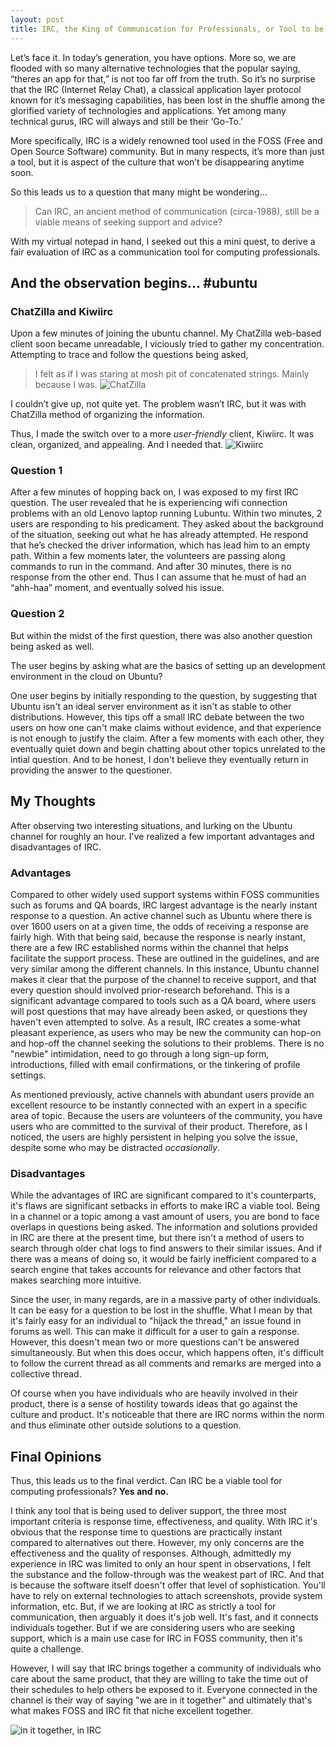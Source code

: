 ```yaml
---
layout: post
title: IRC, the King of Communication for Professionals, or Tool to be Forgotten?
---
```


Let’s face it. In today’s generation, you have options. More so, we are flooded with so many alternative technologies that the popular saying, “theres an app for that,” is not too far off from the truth. So it’s no surprise that the IRC (Internet Relay Chat), a classical application layer protocol known for it’s messaging capabilities, has been lost in the shuffle among the glorified variety of technologies and applications. Yet among many technical gurus, IRC will always and still be their ‘Go-To.’

More specifically, IRC is a widely renowned tool used in the FOSS (Free and Open Source Software) community. But in many respects, it’s more than just a tool, but it is aspect of the culture that won’t be disappearing anytime soon. 

So this leads us to a question that many might be wondering…

> Can IRC, an ancient method of communication (circa-1988), still be a viable means of seeking support and advice?

With my virtual notepad in hand, I seeked out this a mini quest, to derive a fair evaluation of IRC as a communication tool for computing professionals.

## And the observation begins... #ubuntu
### ChatZilla and Kiwiirc
Upon a few minutes of joining the ubuntu channel. My ChatZilla web-based client soon became unreadable, I viciously tried to gather my concentration. Attempting to trace and follow the questions being asked,

>  I felt as if I was staring at mosh pit of concatenated strings. Mainly because I was.
![ChatZilla](/images/chatzilla.png)

I couldn’t give up, not quite yet. The problem wasn’t IRC, but it was with ChatZilla method of organizing the information. 

Thus, I made the switch over to a more *user-friendly* client, Kiwiirc. It was clean, organized, and appealing. And I needed that.
![Kiwiirc](/images/kiwi.png)

### Question 1
After a few minutes of hopping back on, I was exposed to my first IRC question. The user revealed that he is experiencing wifi connection problems with an old Lenovo laptop running Lubuntu. Within two minutes, 2 users are responding to his predicament. They asked about the background of the situation, seeking out what he has already attempted. He respond that he’s checked the driver information, which has lead him to an empty path. Within a few moments later, the volunteers are passing along commands to run in the command. And after 30 minutes, there is no response from the other end. Thus I can assume that he must of had an “ahh-haa” moment, and eventually solved his issue. 

### Question 2
But within the midst of the first question, there was also another question being asked as well.

The user begins by asking what are the basics of setting up an development environment in the cloud on Ubuntu?

One user begins by initially responding to the question, by suggesting that Ubuntu isn't an ideal server environment as it isn't as stable to other distributions. However, this tips off a small IRC debate between the two users on how one can't make claims without evidence, and that experience is not enough to justify the claim. After a few moments with each other, they eventually quiet down and begin chatting about other topics unrelated to the intial question. And to be honest, I don't believe they eventually return in providing the answer to the questioner.

## My Thoughts
After observing two interesting situations, and lurking on the Ubuntu channel for roughly an hour. I've realized a few important advantages and disadvantages of IRC.

### Advantages
Compared to other widely used support systems within FOSS communities such as forums and QA boards, IRC largest advantage is the nearly instant response to a question. An active channel such as Ubuntu where there is over 1600 users on at a given time, the odds of receiving a response are fairly high. With that being said, because the response is nearly instant, there are a few IRC established norms within the channel that helps facilitate the support process. These are outlined in the guidelines, and are very similar among the different channels. In this instance, Ubuntu channel makes it clear that the purpose of the channel to receive support, and that every question should involved prior-research beforehand. This is a significant advantage compared to tools such as a QA board, where users will post questions that may have already been asked, or questions they haven't even attempted to solve. As a result, IRC creates a some-what pleasant experience, as users who may be new the community can hop-on and hop-off the channel seeking the solutions to their problems. There is no "newbie" intimidation, need to go through a long sign-up form, introductions, filled with email confirmations, or the tinkering of profile settings.

As mentioned previously, active channels with abundant users provide an excellent resource to be instantly connected with an expert in a specific area of topic. Because the users are volunteers of the community, you have users who are committed to the survival of their product. Therefore, as I noticed, the users are highly persistent in helping you solve the issue, despite some who may be distracted *occasionally*.

### Disadvantages
While the advantages of IRC are significant compared to it's counterparts, it's flaws are significant setbacks in efforts to make IRC a viable tool. Being in a channel or a topic among a vast amount of users, you are bond to face overlaps in questions being asked. The information and solutions provided in IRC are there at the present time, but there isn't a method of users to search through older chat logs to find answers to their similar issues. And if there was a means of doing so, it would be fairly inefficient compared to a search engine that takes accounts for relevance and other factors that makes searching more intuitive. 

Since the user, in many regards, are in a massive party of other individuals. It can be easy for a question to be lost in the shuffle. What I mean by that it's fairly easy for an individual to "hijack the thread," an issue found in forums as well. This can make it difficult for a user to gain a response. However, this doesn't mean two or more questions can't be answered simultaneously. But when this does occur, which happens often, it's difficult to follow the current thread as all comments and remarks are merged into a collective thread.

Of course when you have individuals who are heavily involved in their product, there is a sense of hostility towards ideas that go against the culture and product. It's noticeable that there are IRC norms within the norm and thus eliminate other outside solutions to a question.

## Final Opinions
Thus, this leads us to the final verdict. Can IRC be a viable tool for computing professionals? **Yes and no.**

I think any tool that is being used to deliver support, the three most important criteria is response time, effectiveness, and quality. With IRC it's obvious that the response time to questions are practically instant compared to alternatives out there. However, my only concerns are the effectiveness and the quality of responses. Although, admittedly my experience in IRC was limited to only an hour spent in observations, I felt the substance and the follow-through was the weakest part of IRC. And that is because the software itself doesn't offer that level of sophistication. You'll have to rely on external technologies to attach screenshots, provide system information, etc. But, if we are looking at IRC as strictly a tool for communication, then arguably it does it's job well. It's fast, and it connects individuals together. But if we are considering users who are seeking support, which is a main use case for IRC in FOSS community, then it's quite a challenge.

However, I will say that IRC brings together a community of individuals who care about the same product, that they are willing to take the time out of their schedules to help others be exposed to it. Everyone connected in the channel is their way of saying "we are in it together" and ultimately that's what makes FOSS and IRC fit that niche excellent together.

![in it together, in IRC](/images/kiwi.png)

